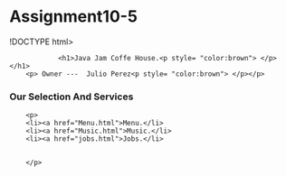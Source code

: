 # Assignment10-5



!DOCTYPE html>
<html>
<body>

				<h1>Java Jam Coffe House.<p style= "color:brown"> </p></h1>
		<p> Owner ---  Julio Perez<p style= "color:brown"> </p></p>






<h3>Our Selection And Services </h3>

		<p>
		<li><a href="Menu.html">Menu.</li>	
		<li><a href="Music.html">Music.</li>	
		<li><a href="jobs.html">Jobs.</li>


		</p>






</body>
</html>
